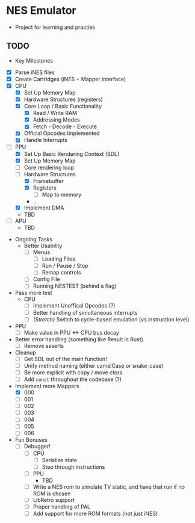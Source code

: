 # NES Emulator
- Project for learning and practies

## TODO
 - Key Milestones
  - [x] Parse iNES files
  - [x] Create Cartridges (iNES + Mapper interface)
  - [x] CPU
    - [x] Set Up Memory Map
    - [x] Hardware Structures (registers)
    - [x] Core Loop / Basic Functionality
      - [x] Read / Write RAM
      - [x] Addressing Modes
      - [x] Fetch - Decode - Execute
    - [x] Official Opcodes Implemented
    - [x] Handle Interrupts
  - [ ] PPU
    - [x] Set Up Basic Rendering Context (SDL)
    - [x] Set Up Memory Map
    - [ ] Core rendering loop
    - [ ] Hardware Structures
      - [x] Framebuffer
      - [x] Registers
        - [ ] Map to memory
      - ...
    - [x] Implement DMA
    - TBD
  - [ ] APU
    - TBD

 - Ongoing Tasks
   - Better Usability
      - [ ] Menus
        - [ ] Loading Files
        - [ ] Run / Pause / Stop
        - [ ] Remap controls
      - [ ] Config File
      - [ ] Running NESTEST (behind a flag)
  - Pass more test
    - CPU
      - [ ] Implement Unoffical Opcodes (?)
      - [ ] Better handling of simultaneous interrupts
      - [ ] _\(Stretch\)_ Switch to cycle-based emulation (vs instruction level)
  - PPU
      - [ ] Make value in PPU <-> CPU bus decay
  - Better error handling (something like Result in Rust)
    - [ ] Remove asserts
  - Cleanup
      - [ ] Get SDL out of the main function!
      - [ ] Unify method naming (either camelCase or snake_case)
      - [ ] Be more explicit with copy / move ctors
      - [ ] Add `const` throughout the codebase (?)
  - Implement more Mappers
    - [x] 000
    - [ ] 001
    - [ ] 002
    - [ ] 003
    - [ ] 004
    - [ ] 005
    - [ ] 006
   - Fun Bonuses
     - [ ] Debugger!
       - [ ] CPU
         - [ ] Serialize state
         - [ ] Step through instructions
       - [ ] PPU
         - TBD
       - [ ] Write a NES rom to simulate TV static, and have that run if no ROM is chosen
       - [ ] LibRetro support
       - [ ] Proper handling of PAL
       - [ ] Add support for more ROM formats (not just iNES)
